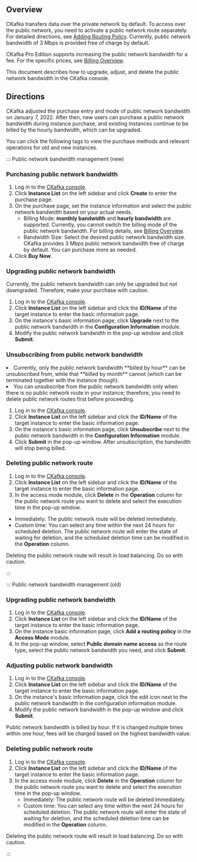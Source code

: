 ## Overview

CKafka transfers data over the private network by default. To access over the public network, you need to activate a public network route separately. For detailed directions, see [Adding Routing Policy](https://intl.cloud.tencent.com/document/product/597/32555). Currently, public network bandwidth of 3 Mbps is provided free of charge by default.

CKafka Pro Edition supports increasing the public network bandwidth for a fee. For the specific prices, see [Billing Overview](https://intl.cloud.tencent.com/document/product/597/11745).


This document describes how to upgrade, adjust, and delete the public network bandwidth in the CKafka console.

## Directions

CKafka adjusted the purchase entry and mode of public network bandwidth on January 7, 2022. After then, new users can purchase a public network bandwidth during instance purchase, and existing instances continue to be billed by the hourly bandwidth, which can be upgraded.

You can click the following tags to view the purchase methods and relevant operations for old and new instances.

<dx-tabs>

::: Public network bandwidth management (new)

### Purchasing public network bandwidth
1. Log in to the [CKafka console](https://console.cloud.tencent.com/ckafka).
2. Click **Instance List** on the left sidebar and click **Create** to enter the purchase page.
3. On the purchase page, set the instance information and select the public network bandwidth based on your actual needs.
   - Billing Mode: **monthly bandwidth** and **hourly bandwidth** are supported. Currently, you cannot switch the billing mode of the public network bandwidth. For billing details, see [Billing Overview](https://intl.cloud.tencent.com/document/product/597/11745#prices).
   - Bandwidth Size: Select the desired public network bandwidth size. CKafka provides 3 Mbps public network bandwidth free of charge by default. You can purchase more as needed.
4. Click **Buy Now**.


### Upgrading public network bandwidth

<dx-alert infotype="explain"> 
Currently, the public network bandwidth can only be upgraded but not downgraded. Therefore, make your purchase with caution.
</dx-alert>

1. Log in to the [CKafka console](https://console.cloud.tencent.com/ckafka).
2. Click **Instance List** on the left sidebar and click the **ID/Name** of the target instance to enter the basic information page.
3. On the instance's basic information page, click **Upgrade** next to the public network bandwidth in the **Configuration Information** module.
4. Modify the public network bandwidth in the pop-up window and click **Submit**.



### Unsubscribing from public network bandwidth
<dx-alert infotype="explain">
<li>
 Currently, only the public network bandwidth **billed by hour** can be unsubscribed from, while that **billed by month** cannot (which can be terminated together with the instance though).
</li>
<li>
You can unsubscribe from the public network bandwidth only when there is no public network route in your instance; therefore, you need to delete public network routes first before proceeding.
</li>
</dx-alert>

1. Log in to the [CKafka console](https://console.cloud.tencent.com/ckafka).
2. Click **Instance List** on the left sidebar and click the **ID/Name** of the target instance to enter the basic information page.
3. On the instance's basic information page, click **Unsubscribe** next to the public network bandwidth in the **Configuration Information** module.
4. Click **Submit** in the pop-up window. After unsubscription, the bandwidth will stop being billed.
   



### Deleting public network route

1. Log in to the [CKafka console](https://console.cloud.tencent.com/ckafka).
2. Click **Instance List** on the left sidebar and click the **ID/Name** of the target instance to enter the basic information page.
3. In the access mode module, click **Delete** in the **Operation** column for the public network route you want to delete and select the execution time in the pop-up window.
  - Immediately: The public network route will be deleted immediately.
  - Custom time: You can select any time within the next 24 hours for scheduled deletion. The public network route will enter the state of waiting for deletion, and the scheduled deletion time can be modified in the **Operation** column.
 
 
<dx-alert infotype="explain" title="">
Deleting the public network route will result in load balancing. Do so with caution.
</dx-alert>




:::

::: Public network bandwidth management (old)

### Upgrading public network bandwidth

1. Log in to the [CKafka console](https://console.cloud.tencent.com/ckafka).
2. Click **Instance List** on the left sidebar and click the **ID/Name** of the target instance to enter the basic information page.
3. On the instance basic information page, click **Add a routing policy** in the **Access Mode** module.
4. In the pop-up window, select **Public domain name access** as the route type, select the public network bandwidth you need, and click **Submit**.



### Adjusting public network bandwidth

1. Log in to the [CKafka console](https://console.cloud.tencent.com/ckafka).
2. Click **Instance List** on the left sidebar and click the **ID/Name** of the target instance to enter the basic information page.
3. On the instance's basic information page, click the edit icon next to the public network bandwidth in the configuration information module.
4. Modify the public network bandwidth in the pop-up window and click **Submit**.

<dx-alert infotype="explain">
Public network bandwidth is billed by hour. If it is changed multiple times within one hour, fees will be charged based on the highest bandwidth value.
</dx-alert>

   

### Deleting public network route

1. Log in to the [CKafka console](https://console.cloud.tencent.com/ckafka).
2. Click **Instance List** on the left sidebar and click the **ID/Name** of the target instance to enter the basic information page.
3. In the access mode module, click **Delete** in the **Operation** column for the public network route you want to delete and select the execution time in the pop-up window.
   - Immediately: The public network route will be deleted immediately.
   - Custom time: You can select any time within the next 24 hours for scheduled deletion. The public network route will enter the state of waiting for deletion, and the scheduled deletion time can be modified in the **Operation** column.
		 
<dx-alert infotype="explain" title="">
Deleting the public network route will result in load balancing. Do so with caution.
</dx-alert>



:::
</dx-tabs>

